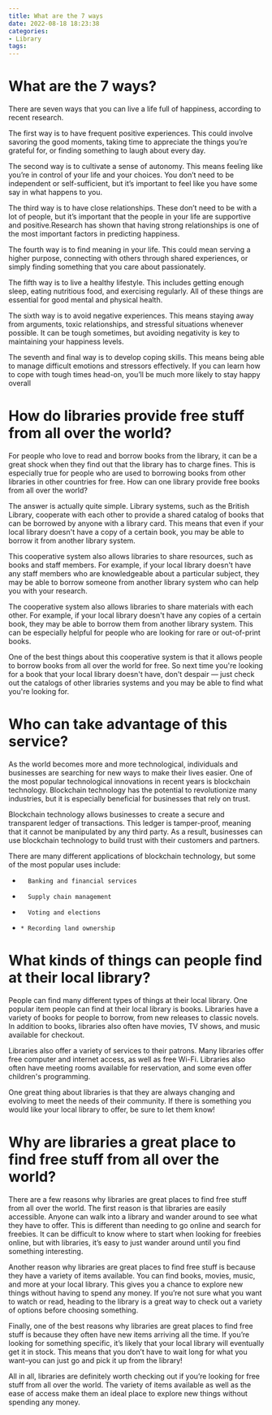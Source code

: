 ```yaml
---
title: What are the 7 ways
date: 2022-08-18 18:23:38
categories:
- Library
tags:
---
```



#  What are the 7 ways?

There are seven ways that you can live a life full of happiness, according to recent research.

The first way is to have frequent positive experiences. This could involve savoring the good moments, taking time to appreciate the things you’re grateful for, or finding something to laugh about every day.

The second way is to cultivate a sense of autonomy. This means feeling like you’re in control of your life and your choices. You don’t need to be independent or self-sufficient, but it’s important to feel like you have some say in what happens to you.

The third way is to have close relationships. These don’t need to be with a lot of people, but it’s important that the people in your life are supportive and positive.Research has shown that having strong relationships is one of the most important factors in predicting happiness.

The fourth way is to find meaning in your life. This could mean serving a higher purpose, connecting with others through shared experiences, or simply finding something that you care about passionately.

The fifth way is to live a healthy lifestyle. This includes getting enough sleep, eating nutritious food, and exercising regularly. All of these things are essential for good mental and physical health.

The sixth way is to avoid negative experiences. This means staying away from arguments, toxic relationships, and stressful situations whenever possible. It can be tough sometimes, but avoiding negativity is key to maintaining your happiness levels.

The seventh and final way is to develop coping skills. This means being able to manage difficult emotions and stressors effectively. If you can learn how to cope with tough times head-on, you’ll be much more likely to stay happy overall

#  How do libraries provide free stuff from all over the world?

For people who love to read and borrow books from the library, it can be a great shock when they find out that the library has to charge fines. This is especially true for people who are used to borrowing books from other libraries in other countries for free. How can one library provide free books from all over the world?

The answer is actually quite simple. Library systems, such as the British Library, cooperate with each other to provide a shared catalog of books that can be borrowed by anyone with a library card. This means that even if your local library doesn't have a copy of a certain book, you may be able to borrow it from another library system.

This cooperative system also allows libraries to share resources, such as books and staff members. For example, if your local library doesn't have any staff members who are knowledgeable about a particular subject, they may be able to borrow someone from another library system who can help you with your research.

The cooperative system also allows libraries to share materials with each other. For example, if your local library doesn't have any copies of a certain book, they may be able to borrow them from another library system. This can be especially helpful for people who are looking for rare or out-of-print books.

One of the best things about this cooperative system is that it allows people to borrow books from all over the world for free. So next time you're looking for a book that your local library doesn't have, don't despair — just check out the catalogs of other libraries systems and you may be able to find what you're looking for.

#  Who can take advantage of this service?

As the world becomes more and more technological, individuals and businesses are searching for new ways to make their lives easier. One of the most popular technological innovations in recent years is blockchain technology. Blockchain technology has the potential to revolutionize many industries, but it is especially beneficial for businesses that rely on trust.

Blockchain technology allows businesses to create a secure and transparent ledger of transactions. This ledger is tamper-proof, meaning that it cannot be manipulated by any third party. As a result, businesses can use blockchain technology to build trust with their customers and partners.

There are many different applications of blockchain technology, but some of the most popular uses include:

*       Banking and financial services
*       Supply chain management
*       Voting and elections
*     * Recording land ownership

#  What kinds of things can people find at their local library?

People can find many different types of things at their local library. One popular item people can find at their local library is books. Libraries have a variety of books for people to borrow, from new releases to classic novels. In addition to books, libraries also often have movies, TV shows, and music available for checkout.

Libraries also offer a variety of services to their patrons. Many libraries offer free computer and internet access, as well as free Wi-Fi. Libraries also often have meeting rooms available for reservation, and some even offer children's programming.

One great thing about libraries is that they are always changing and evolving to meet the needs of their community. If there is something you would like your local library to offer, be sure to let them know!

#  Why are libraries a great place to find free stuff from all over the world?

There are a few reasons why libraries are great places to find free stuff from all over the world. The first reason is that libraries are easily accessible. Anyone can walk into a library and wander around to see what they have to offer. This is different than needing to go online and search for freebies. It can be difficult to know where to start when looking for freebies online, but with libraries, it’s easy to just wander around until you find something interesting.

Another reason why libraries are great places to find free stuff is because they have a variety of items available. You can find books, movies, music, and more at your local library. This gives you a chance to explore new things without having to spend any money. If you’re not sure what you want to watch or read, heading to the library is a great way to check out a variety of options before choosing something.

Finally, one of the best reasons why libraries are great places to find free stuff is because they often have new items arriving all the time. If you’re looking for something specific, it’s likely that your local library will eventually get it in stock. This means that you don’t have to wait long for what you want–you can just go and pick it up from the library!

All in all, libraries are definitely worth checking out if you’re looking for free stuff from all over the world. The variety of items available as well as the ease of access make them an ideal place to explore new things without spending any money.